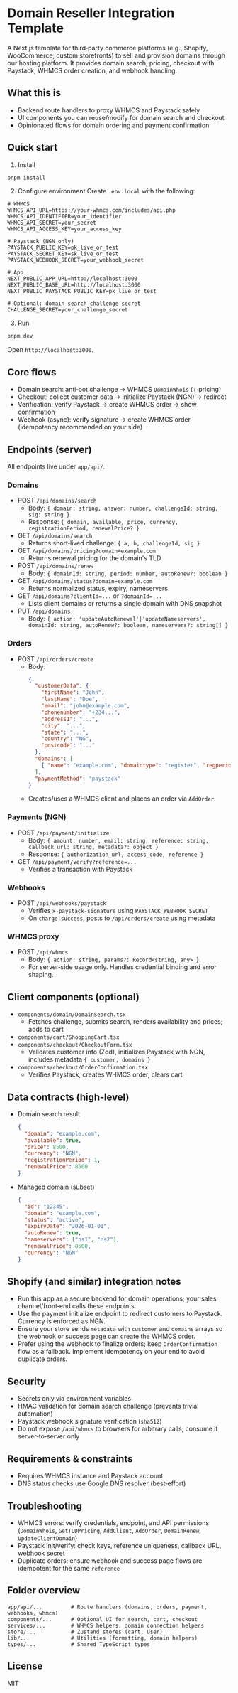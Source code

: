 # Domain Reseller Integration Template

A Next.js template for third‑party commerce platforms (e.g., Shopify, WooCommerce, custom storefronts) to sell and provision domains through our hosting platform. It provides domain search, pricing, checkout with Paystack, WHMCS order creation, and webhook handling.

## What this is
- Backend route handlers to proxy WHMCS and Paystack safely
- UI components you can reuse/modify for domain search and checkout
- Opinionated flows for domain ordering and payment confirmation

## Quick start
1) Install
```bash
pnpm install
```

2) Configure environment
Create `.env.local` with the following:
```env
# WHMCS
WHMCS_API_URL=https://your-whmcs.com/includes/api.php
WHMCS_API_IDENTIFIER=your_identifier
WHMCS_API_SECRET=your_secret
WHMCS_API_ACCESS_KEY=your_access_key

# Paystack (NGN only)
PAYSTACK_PUBLIC_KEY=pk_live_or_test
PAYSTACK_SECRET_KEY=sk_live_or_test
PAYSTACK_WEBHOOK_SECRET=your_webhook_secret

# App
NEXT_PUBLIC_APP_URL=http://localhost:3000
NEXT_PUBLIC_BASE_URL=http://localhost:3000
NEXT_PUBLIC_PAYSTACK_PUBLIC_KEY=pk_live_or_test

# Optional: domain search challenge secret
CHALLENGE_SECRET=your_challenge_secret
```

3) Run
```bash
pnpm dev
```

Open `http://localhost:3000`.

## Core flows
- Domain search: anti‑bot challenge → WHMCS `DomainWhois` (+ pricing)
- Checkout: collect customer data → initialize Paystack (NGN) → redirect
- Verification: verify Paystack → create WHMCS order → show confirmation
- Webhook (async): verify signature → create WHMCS order (idempotency recommended on your side)

## Endpoints (server)
All endpoints live under `app/api/`.

### Domains
- POST `/api/domains/search`
  - Body: `{ domain: string, answer: number, challengeId: string, sig: string }`
  - Response: `{ domain, available, price, currency, registrationPeriod, renewalPrice? }`
- GET `/api/domains/search`
  - Returns short‑lived challenge: `{ a, b, challengeId, sig }`
- GET `/api/domains/pricing?domain=example.com`
  - Returns renewal pricing for the domain's TLD
- POST `/api/domains/renew`
  - Body: `{ domainId: string, period: number, autoRenew?: boolean }`
- GET `/api/domains/status?domain=example.com`
  - Returns normalized status, expiry, nameservers
- GET `/api/domains?clientId=...` or `?domainId=...`
  - Lists client domains or returns a single domain with DNS snapshot
- PUT `/api/domains`
  - Body: `{ action: 'updateAutoRenewal'|'updateNameservers', domainId: string, autoRenew?: boolean, nameservers?: string[] }`

### Orders
- POST `/api/orders/create`
  - Body:
    ```json
    {
      "customerData": {
        "firstName": "John",
        "lastName": "Doe",
        "email": "john@example.com",
        "phonenumber": "+234...",
        "address1": "...",
        "city": "...",
        "state": "...",
        "country": "NG",
        "postcode": "..."
      },
      "domains": [
        { "name": "example.com", "domaintype": "register", "regperiod": 1 }
      ],
      "paymentMethod": "paystack"
    }
    ```
  - Creates/uses a WHMCS client and places an order via `AddOrder`.

### Payments (NGN)
- POST `/api/payment/initialize`
  - Body: `{ amount: number, email: string, reference: string, callback_url: string, metadata?: object }`
  - Response: `{ authorization_url, access_code, reference }`
- GET `/api/payment/verify?reference=...`
  - Verifies a transaction with Paystack

### Webhooks
- POST `/api/webhooks/paystack`
  - Verifies `x-paystack-signature` using `PAYSTACK_WEBHOOK_SECRET`
  - On `charge.success`, posts to `/api/orders/create` using metadata

### WHMCS proxy
- POST `/api/whmcs`
  - Body: `{ action: string, params?: Record<string, any> }`
  - For server‑side usage only. Handles credential binding and error shaping.

## Client components (optional)
- `components/domain/DomainSearch.tsx`
  - Fetches challenge, submits search, renders availability and prices; adds to cart
- `components/cart/ShoppingCart.tsx`
- `components/checkout/CheckoutForm.tsx`
  - Validates customer info (Zod), initializes Paystack with NGN, includes metadata `{ customer, domains }`
- `components/checkout/OrderConfirmation.tsx`
  - Verifies Paystack, creates WHMCS order, clears cart

## Data contracts (high‑level)
- Domain search result
  ```json
  {
    "domain": "example.com",
    "available": true,
    "price": 8500,
    "currency": "NGN",
    "registrationPeriod": 1,
    "renewalPrice": 8500
  }
  ```
- Managed domain (subset)
  ```json
  {
    "id": "12345",
    "domain": "example.com",
    "status": "active",
    "expiryDate": "2026-01-01",
    "autoRenew": true,
    "nameservers": ["ns1", "ns2"],
    "renewalPrice": 8500,
    "currency": "NGN"
  }
  ```

## Shopify (and similar) integration notes
- Run this app as a secure backend for domain operations; your sales channel/front‑end calls these endpoints.
- Use the payment initialize endpoint to redirect customers to Paystack. Currency is enforced as NGN.
- Ensure your store sends `metadata` with `customer` and `domains` arrays so the webhook or success page can create the WHMCS order.
- Prefer using the webhook to finalize orders; keep `OrderConfirmation` flow as a fallback. Implement idempotency on your end to avoid duplicate orders.

## Security
- Secrets only via environment variables
- HMAC validation for domain search challenge (prevents trivial automation)
- Paystack webhook signature verification (`sha512`)
- Do not expose `/api/whmcs` to browsers for arbitrary calls; consume it server‑to‑server only

## Requirements & constraints
- Requires WHMCS instance and Paystack account
- DNS status checks use Google DNS resolver (best‑effort)

## Troubleshooting
- WHMCS errors: verify credentials, endpoint, and API permissions (`DomainWhois`, `GetTLDPricing`, `AddClient`, `AddOrder`, `DomainRenew`, `UpdateClientDomain`)
- Paystack init/verify: check keys, reference uniqueness, callback URL, webhook secret
- Duplicate orders: ensure webhook and success page flows are idempotent for the same `reference`

## Folder overview
```
app/api/...         # Route handlers (domains, orders, payment, webhooks, whmcs)
components/...      # Optional UI for search, cart, checkout
services/...        # WHMCS helpers, domain connection helpers
store/...           # Zustand stores (cart, user)
lib/...             # Utilities (formatting, domain helpers)
types/...           # Shared TypeScript types
```

## License
MIT
